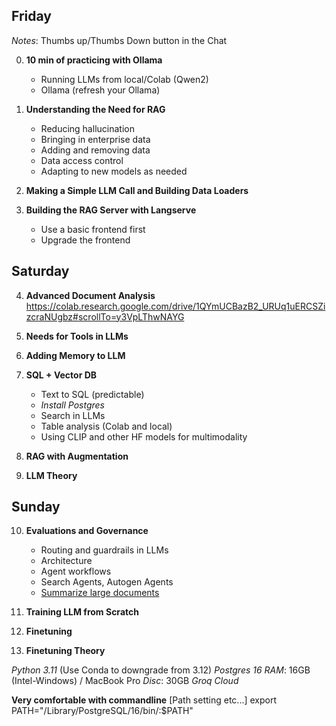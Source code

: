 ## Friday

*Notes*: Thumbs up/Thumbs Down button in the Chat

0. **10 min of practicing with Ollama**
   - Running LLMs from local/Colab (Qwen2)
   - Ollama (refresh your Ollama)

1. **Understanding the Need for RAG**
   - Reducing hallucination
   - Bringing in enterprise data
   - Adding and removing data
   - Data access control
   - Adapting to new models as needed

2. **Making a Simple LLM Call and Building Data Loaders**

3. **Building the RAG Server with Langserve**
   - Use a basic frontend first
   - Upgrade the frontend


## Saturday
4. **Advanced Document Analysis**
https://colab.research.google.com/drive/1QYmUCBazB2_URUq1uERCSZizcraNUgbz#scrollTo=y3VpLThwNAYG

5. **Needs for Tools in LLMs**

6. **Adding Memory to LLM**

7. **SQL + Vector DB**
   - Text to SQL (predictable)
   - *Install Postgres*
   - Search in LLMs
   - Table analysis (Colab and local)
   - Using CLIP and other HF models for multimodality

8. **RAG with Augmentation**

9. **LLM Theory**

## Sunday

10. **Evaluations and Governance**
    - Routing and guardrails in LLMs
    - Architecture
    - Agent workflows
    - Search Agents, Autogen Agents
    - [Summarize large documents](https://colab.research.google.com/drive/1c69CkJzFiT9TPGblqIO9ugndzd3nH-Ar?usp=sharing)

11. **Training LLM from Scratch**

12. **Finetuning**

13. **Finetuning Theory**

*Python 3.11* (Use Conda to downgrade from 3.12)
*Postgres 16*
*RAM*: 16GB (Intel-Windows) / MacBook Pro
*Disc*: 30GB
*Groq Cloud*

**Very comfortable with commandline** [Path setting etc...]
export PATH="/Library/PostgreSQL/16/bin/:$PATH"
